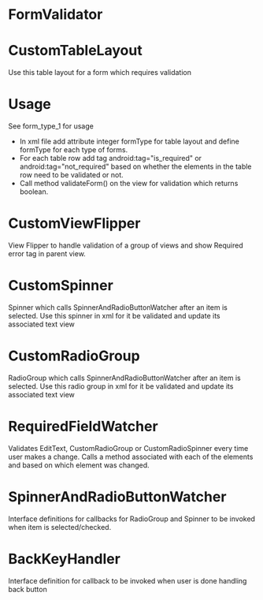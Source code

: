 FormValidator
=============

CustomTableLayout 
=================
Use this table layout for a form which requires validation

Usage
=====	
See form_type_1 for usage
- In xml file add attribute integer formType for table layout and define formType for each type of forms.
- For each table row add tag android:tag="is_required" or android:tag="not_required" based on 
whether the elements in the table row need to be validated or not.
- Call method validateForm() on the view for validation which returns boolean.

CustomViewFlipper
================
 View Flipper to handle validation of a group of views and show Required error tag in parent view.

CustomSpinner
============
 Spinner which calls SpinnerAndRadioButtonWatcher after an item is selected. Use this spinner in xml for it be validated and update its associated text view

CustomRadioGroup
===============
 RadioGroup which calls SpinnerAndRadioButtonWatcher after an item is selected. Use this radio group in xml for it be validated and update its associated text view
 
RequiredFieldWatcher
====================
Validates EditText, CustomRadioGroup or CustomRadioSpinner every time user makes a change. Calls a method associated with 
each of the elements and based on which element was changed.

SpinnerAndRadioButtonWatcher
===========================
Interface definitions for callbacks for RadioGroup and Spinner to be invoked when item is selected/checked.

BackKeyHandler
=============
Interface definition for callback to be invoked when user is done handling back button

